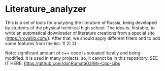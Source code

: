 # Literature_analyzer
This is a set of tools for analyzing the literature of Russia, being developed by students of the physical technical high school.
The idea is, firstable, to write an automatical downloader of literature creations from a special site (https://royallib.com/).
After that, we should apply different filters and to add some features from the list:
1)
2)
3)

Note: significant amount of c++ code is sutuated locally and being modified. It is used in many projects, so, it cannot be in this repository. SEE IT HERE: https://github.com/donRumata03/My-Cpp-Libs
